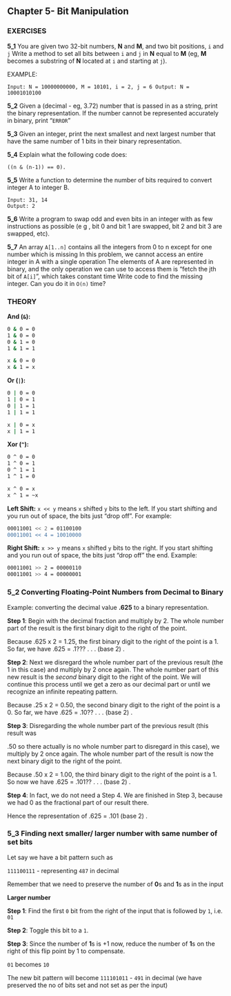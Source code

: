 ## Chapter 5- Bit Manipulation

### EXERCISES

**5_1** You  are given two 32-bit numbers, **N** and **M**, and two bit positions, `i` and `j`  Write a  method to set all bits between `i` and `j` in **N** equal to **M** (eg, **M** becomes a substring of **N** located at `i` and starting at `j`).

EXAMPLE:
```
Input: N = 10000000000, M = 10101, i = 2, j = 6 Output: N = 10001010100
```
**5_2** Given a (decimal - eg, 3.72) number that is passed in as a string, print the binary representation. If the number cannot be represented accurately in binary, print “`ERROR`”

**5_3** Given an integer, print the next smallest and next largest number that have the same number of 1 bits in their binary  representation.

**5_4** Explain what the following code does: 
```
((n & (n-1)) == 0).
```

**5_5** Write a function to determine the number of bits required to convert integer A to  integer B.
```
Input: 31, 14
Output: 2
```

**5_6** Write a program to swap odd and even bits in an integer with as few instructions as possible (e g , bit 0 and bit 1 are swapped, bit 2 and bit 3 are swapped, etc).

**5_7** An array `A[1..n]` contains all the integers from 0 to n except for one number which is missing In this problem, we cannot access an entire integer in A with a single operation The elements of A are represented in binary, and the only operation we can use to access them is “fetch the jth bit of `A[i]`”, which takes constant time Write code to find the missing integer. Can you do it in `O(n)` time?



### THEORY

**And (`&`):**
```bash
0 & 0 = 0
1 & 0 = 0
0 & 1 = 0
1 & 1 = 1

x & 0 = 0
x & 1 = x
```

**Or (`|`):**
```bash
0 | 0 = 0
1 | 0 = 1
0 | 1 = 1
1 | 1 = 1

x | 0 = x
x | 1 = 1
```

**Xor (`^`):**
```bash
0 ^ 0 = 0
1 ^ 0 = 1
0 ^ 1 = 1
1 ^ 1 = 0

x ^ 0 = x
x ^ 1 = ~x
```

**Left Shift:**
`x << y` means `x` shifted `y` bits to the left. If you start shifting and you run out of space, the bits just “drop off”. For example:
```bash
00011001 << 2 = 01100100
00011001 << 4 = 10010000
```

**Right Shift:**
`x >> y` means `x` shifted `y` bits to the right. If you start shifting and you run out of space, the bits just “drop off” the end. Example:
```bash
00011001 >> 2 = 00000110
00011001 >> 4 = 00000001
```

### **5_2** Converting Floating-Point Numbers from Decimal to Binary

Example: converting the decimal value **.625** to a binary representation.

**Step 1**: Begin with the decimal fraction and multiply by 2. The whole number part of the result is the first binary digit to the right of the point.

Because .625 x 2 = 1.25, the first binary digit to the right of the point is a 1. So far, we have .625 = .1??? . . . (base 2) .

**Step 2**: Next we disregard the whole number part of the previous result (the 1 in this case) and multiply by 2 once again. The whole number part of this new result is the *second* binary digit to the right of the point. We will continue this process until we get a zero as our decimal part or until we recognize an infinite repeating pattern.

Because .25 x 2 = 0.50, the second binary digit to the right of the point is a 0. So far, we have .625 = .10?? . . . (base 2) .

**Step 3**: Disregarding the whole number part of the previous result (this result was

.50 so there actually is no whole number part to disregard in this case), we multiply by 2 once again. The whole number part of the result is now the next binary digit to the right of the point.

Because .50 x 2 = 1.00, the third binary digit to the right of the point is a 1. So now we have .625 = .101?? . . . (base 2) .

**Step 4**: In fact, we do not need a Step 4. We are finished in Step 3, because we had 0 as the fractional part of our result there.

Hence the representation of .625 = .101 (base 2) .


### **5_3** Finding next smaller/ larger number with same number of set bits

Let say we have a bit pattern such as

`111100111` - representing `487` in decimal

Remember that we need to preserve the number of **0**s and **1**s as in the input

**Larger number**

**Step 1**: Find the first `0` bit from the right of the input that is followed by `1`, i.e. `01`

**Step 2**: Toggle this bit to a `1`. 

**Step 3**: Since the number of **1**s is +1 now, reduce the number of **1**s on the right of this flip point by 1 to compensate.

`01` becomes `10`

The new bit pattern will become `111101011` - `491` in decimal (we have preserved the no of bits set and not set as per the input)
